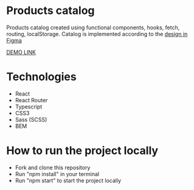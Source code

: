 # Products catalog
  Products catalog created using functional components, hooks, fetch, routing, localStorage. Catalog is implemented according to the [design in Figma](https://www.figma.com/file/uEetgWenSRxk9jgiym6Yzp/Phone-catalog-redesign?node-id=1%3A2&t=YKBSle2VbIKu8Wk0-0)

  [DEMO LINK](https://OlhaArama.github.io/react-phone-catalog/)

# Technologies
  - React
  - React Router
  - Typescript
  - CSS3
  - Sass (SCSS)
  - BEM

# How to run the project locally
  - Fork and clone this repository
  - Run "npm install" in your terminal
  - Run "npm start" to start the project locally